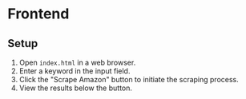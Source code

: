 # Frontend

## Setup

1. Open `index.html` in a web browser.
2. Enter a keyword in the input field.
3. Click the "Scrape Amazon" button to initiate the scraping process.
4. View the results below the button.
